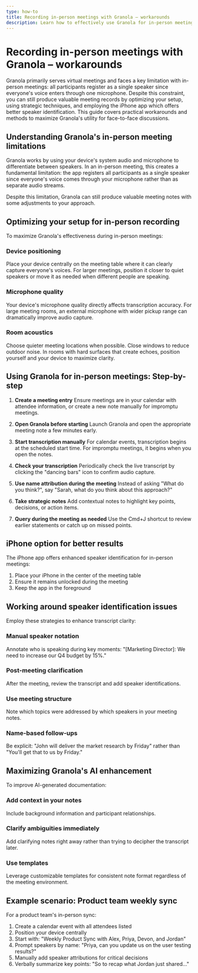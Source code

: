 ```yaml
---
type: how-to
title: Recording in-person meetings with Granola – workarounds
description: Learn how to effectively use Granola for in-person meetings despite speaker identification limitations, with setup optimization tips, strategic techniques, and iPhone app advantages.
---
```


# Recording in-person meetings with Granola – workarounds

Granola primarily serves virtual meetings and faces a key limitation with in-person meetings: all participants register as a single speaker since everyone's voice enters through one microphone. Despite this constraint, you can still produce valuable meeting records by optimizing your setup, using strategic techniques, and employing the iPhone app which offers better speaker identification. This guide covers practical workarounds and methods to maximize Granola's utility for face-to-face discussions.

## Understanding Granola's in-person meeting limitations

Granola works by using your device's system audio and microphone to differentiate between speakers. In an in-person meeting, this creates a fundamental limitation: the app registers all participants as a single speaker since everyone's voice comes through your microphone rather than as separate audio streams.

Despite this limitation, Granola can still produce valuable meeting notes with some adjustments to your approach.

## Optimizing your setup for in-person recording

To maximize Granola's effectiveness during in-person meetings:

### Device positioning
Place your device centrally on the meeting table where it can clearly capture everyone's voices. For larger meetings, position it closer to quiet speakers or move it as needed when different people are speaking.

### Microphone quality
Your device's microphone quality directly affects transcription accuracy. For large meeting rooms, an external microphone with wider pickup range can dramatically improve audio capture.

### Room acoustics
Choose quieter meeting locations when possible. Close windows to reduce outdoor noise. In rooms with hard surfaces that create echoes, position yourself and your device to maximize clarity.

## Using Granola for in-person meetings: Step-by-step

1. **Create a meeting entry**
   Ensure meetings are in your calendar with attendee information, or create a new note manually for impromptu meetings.

2. **Open Granola before starting**
   Launch Granola and open the appropriate meeting note a few minutes early.

3. **Start transcription manually**
   For calendar events, transcription begins at the scheduled start time. For impromptu meetings, it begins when you open the notes.

4. **Check your transcription**
   Periodically check the live transcript by clicking the "dancing bars" icon to confirm audio capture.

5. **Use name attribution during the meeting**
   Instead of asking "What do you think?", say "Sarah, what do you think about this approach?"

6. **Take strategic notes**
   Add contextual notes to highlight key points, decisions, or action items.

7. **Query during the meeting as needed**
   Use the Cmd+J shortcut to review earlier statements or catch up on missed points.

## iPhone option for better results

The iPhone app offers enhanced speaker identification for in-person meetings:

1. Place your iPhone in the center of the meeting table
2. Ensure it remains unlocked during the meeting
3. Keep the app in the foreground

## Working around speaker identification issues

Employ these strategies to enhance transcript clarity:

### Manual speaker notation
Annotate who is speaking during key moments: "[Marketing Director]: We need to increase our Q4 budget by 15%."

### Post-meeting clarification
After the meeting, review the transcript and add speaker identifications.

### Use meeting structure
Note which topics were addressed by which speakers in your meeting notes.

### Name-based follow-ups
Be explicit: "John will deliver the market research by Friday" rather than "You'll get that to us by Friday."

## Maximizing Granola's AI enhancement

To improve AI-generated documentation:

### Add context in your notes
Include background information and participant relationships.

### Clarify ambiguities immediately
Add clarifying notes right away rather than trying to decipher the transcript later.

### Use templates
Leverage customizable templates for consistent note format regardless of the meeting environment.

## Example scenario: Product team weekly sync

For a product team's in-person sync:

1. Create a calendar event with all attendees listed
2. Position your device centrally
3. Start with: "Weekly Product Sync with Alex, Priya, Devon, and Jordan"
4. Prompt speakers by name: "Priya, can you update us on the user testing results?"
5. Manually add speaker attributions for critical decisions
6. Verbally summarize key points: "So to recap what Jordan just shared..."
